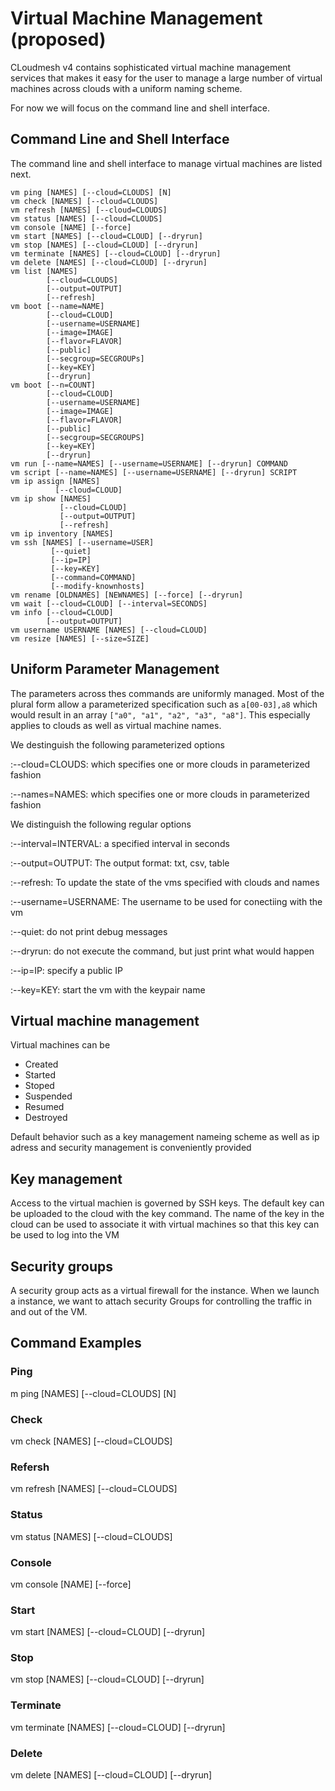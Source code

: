# Virtual Machine Management (proposed)

CLoudmesh v4 contains sophisticated virtual machine management services that
makes it easy for the user to manage a large number of virtual machines across
clouds with a uniform naming scheme.

For now we will focus on the command line and shell interface.

## Command Line and Shell Interface

The command line and shell interface to manage virtual machines are listed next.
```
vm ping [NAMES] [--cloud=CLOUDS] [N]
vm check [NAMES] [--cloud=CLOUDS]
vm refresh [NAMES] [--cloud=CLOUDS]
vm status [NAMES] [--cloud=CLOUDS]
vm console [NAME] [--force]
vm start [NAMES] [--cloud=CLOUD] [--dryrun]
vm stop [NAMES] [--cloud=CLOUD] [--dryrun]
vm terminate [NAMES] [--cloud=CLOUD] [--dryrun]
vm delete [NAMES] [--cloud=CLOUD] [--dryrun]
vm list [NAMES]
        [--cloud=CLOUDS]
        [--output=OUTPUT]
        [--refresh]
vm boot [--name=NAME]
        [--cloud=CLOUD]
        [--username=USERNAME]
        [--image=IMAGE]
        [--flavor=FLAVOR]
        [--public]
        [--secgroup=SECGROUPs]
        [--key=KEY]
        [--dryrun]
vm boot [--n=COUNT]
        [--cloud=CLOUD]
        [--username=USERNAME]
        [--image=IMAGE]
        [--flavor=FLAVOR]
        [--public]
        [--secgroup=SECGROUPS]
        [--key=KEY]
        [--dryrun]
vm run [--name=NAMES] [--username=USERNAME] [--dryrun] COMMAND
vm script [--name=NAMES] [--username=USERNAME] [--dryrun] SCRIPT
vm ip assign [NAMES]
          [--cloud=CLOUD]
vm ip show [NAMES]
           [--cloud=CLOUD]
           [--output=OUTPUT]
           [--refresh]
vm ip inventory [NAMES]
vm ssh [NAMES] [--username=USER]
         [--quiet]
         [--ip=IP]
         [--key=KEY]
         [--command=COMMAND]
         [--modify-knownhosts]
vm rename [OLDNAMES] [NEWNAMES] [--force] [--dryrun]
vm wait [--cloud=CLOUD] [--interval=SECONDS]
vm info [--cloud=CLOUD]
        [--output=OUTPUT]
vm username USERNAME [NAMES] [--cloud=CLOUD]
vm resize [NAMES] [--size=SIZE]
```

## Uniform Parameter Management

The parameters across thes commands are uniformly managed. Most of the plural
form allow a parameterized specification such as `a[00-03],a8` which would
result in an array `["a0", "a1", "a2", "a3", "a8"]`. This especially applies to
clouds as well as virtual machine names.


We destinguish the following parameterized options

:--cloud=CLOUDS: which specifies one or more clouds in parameterized fashion 

:--names=NAMES: which specifies one or more clouds in parameterized fashion 

We distinguish the following regular options

:--interval=INTERVAL: a specified interval in seconds

:--output=OUTPUT: The output format: txt, csv, table

:--refresh: To update the state of the vms specified with clouds and names

:--username=USERNAME: The username to be used for conectiing with the vm

:--quiet: do not print debug messages

:--dryrun: do not execute the command, but just print what would happen
        
:--ip=IP: specify a public IP
         
:--key=KEY: start the vm with the keypair name

## Virtual machine management

Virtual machines can be 

* Created
* Started
* Stoped
* Suspended
* Resumed
* Destroyed

Default behavior such as a key management nameing scheme as well as ip adress
and security management is conveniently provided

## Key management

Access to the virtual machien is governed by SSH keys. The default key can be
uploaded to the cloud with the key command. The name of the key in the cloud can
be used to associate it with virtual machines so that this key can be used to
log into the VM


## Security groups

A security group acts as a virtual firewall for the instance. When we launch a
instance, we want to attach security Groups for controlling the traffic in and
out of the VM.


## Command Examples

### Ping

m ping [NAMES] [--cloud=CLOUDS] [N]

### Check

vm check [NAMES] [--cloud=CLOUDS]

### Refersh

vm refresh [NAMES] [--cloud=CLOUDS]

### Status

vm status [NAMES] [--cloud=CLOUDS]

### Console

vm console [NAME] [--force]

### Start

vm start [NAMES] [--cloud=CLOUD] [--dryrun]

### Stop

vm stop [NAMES] [--cloud=CLOUD] [--dryrun]

### Terminate

vm terminate [NAMES] [--cloud=CLOUD] [--dryrun]

### Delete

vm delete [NAMES] [--cloud=CLOUD] [--dryrun]
